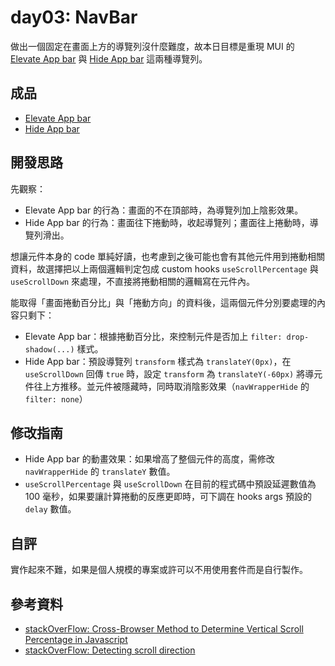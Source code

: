 # day03: NavBar

做出一個固定在畫面上方的導覽列沒什麼難度，故本日目標是重現 MUI 的 [Elevate App bar](https://mui.com/material-ui/react-app-bar/#elevate-app-bar) 與 [Hide App bar](https://mui.com/material-ui/react-app-bar/#hide-app-bar) 這兩種導覽列。

## 成品

- [Elevate App bar](https://codesandbox.io/s/2022-day03-elevatednavbar-4ebgd6?file=/src/App.tsx)
- [Hide App bar](https://codesandbox.io/s/2022-day03-hidenavbar-cw6zxg?file=/src/App.tsx)

## 開發思路

先觀察：

- Elevate App bar 的行為：畫面的不在頂部時，為導覽列加上陰影效果。
- Hide App bar 的行為：畫面往下捲動時，收起導覽列；畫面往上捲動時，導覽列滑出。

想讓元件本身的 code 單純好讀，也考慮到之後可能也會有其他元件用到捲動相關資料，故選擇把以上兩個邏輯判定包成 custom hooks `useScrollPercentage` 與 `useScrollDown` 來處理，不直接將捲動相關的邏輯寫在元件內。

能取得「畫面捲動百分比」與「捲動方向」的資料後，這兩個元件分別要處理的內容只剩下：

- Elevate App bar：根據捲動百分比，來控制元件是否加上 `filter: drop-shadow(...)` 樣式。
- Hide App bar：預設導覽列 `transform` 樣式為 `translateY(0px)`，在 `useScrollDown` 回傳 `true` 時，設定 `transform` 為 `translateY(-60px)` 將導元件往上方推移。並元件被隱藏時，同時取消陰影效果（`navWrapperHide` 的 `filter: none`）

## 修改指南

- Hide App bar 的動畫效果：如果增高了整個元件的高度，需修改 `navWrapperHide` 的 `translateY` 數值。
- `useScrollPercentage` 與 `useScrollDown` 在目前的程式碼中預設延遲數值為 100 毫秒，如果要讓計算捲動的反應更即時，可下調在 hooks args 預設的 `delay` 數值。

## 自評

實作起來不難，如果是個人規模的專案或許可以不用使用套件而是自行製作。

## 參考資料

- [stackOverFlow: Cross-Browser Method to Determine Vertical Scroll Percentage in Javascript](https://stackoverflow.com/questions/2387136/cross-browser-method-to-determine-vertical-scroll-percentage-in-javascript)
- [stackOverFlow: Detecting scroll direction](https://stackoverflow.com/questions/31223341/detecting-scroll-direction)
